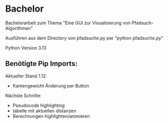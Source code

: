# Bachelor


Bachelorarbeit zum Thema "Eine GUI zur Visualisierung von Pfadsuch-Algorithmen"

Ausführen aus dem Directory von pfadsuche.py per "python pfadsuche.py"

Python Version 3.13

Benötigte Pip Imports:
- 


Aktueller Stand 1.12:
- Kantengewicht Änderung per Button


Nächste Schritte:
- Pseudocode highlighting
- tabelle mit aktuellen distanzen
- Berechnungen highlighten/animieren
